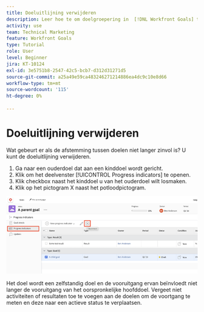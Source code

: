 ```yaml
---
title: Doeluitlijning verwijderen
description: Leer hoe te om doelgroepering in  [!DNL Workfront Goals] te verwijderen.
activity: use
team: Technical Marketing
feature: Workfront Goals
type: Tutorial
role: User
level: Beginner
jira: KT-10124
exl-id: 3e5751b8-2547-42c5-bcb7-d312d31271d5
source-git-commit: a25a49e59ca483246271214886ea4dc9c10e8d66
workflow-type: tm+mt
source-wordcount: '115'
ht-degree: 0%

---
```


# Doeluitlijning verwijderen

Wat gebeurt er als de afstemming tussen doelen niet langer zinvol is? U kunt de doeluitlijning verwijderen.

1. Ga naar een ouderdoel dat aan een kinddoel wordt gericht.
1. Klik om het deelvenster [!UICONTROL Progress indicators] te openen.
1. Klik checkbox naast het kinddoel u van het ouderdoel wilt losmaken.
1. Klik op het pictogram X naast het potloodpictogram.

![&#x200B; Een schermafbeelding van de optie [!UICONTROL Remove alignment] in [!DNL Workfront Goals]](assets/08-workfront-goals-remove-goal-alignment.png)

Het doel wordt een zelfstandig doel en de vooruitgang ervan beïnvloedt niet langer de vooruitgang van het oorspronkelijke hoofddoel. Vergeet niet activiteiten of resultaten toe te voegen aan de doelen om de voortgang te meten en deze naar een actieve status te verplaatsen.
